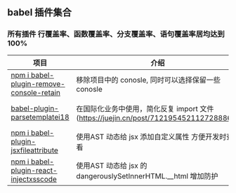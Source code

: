 ## babel 插件集合

### 所有插件 行覆盖率、函数覆盖率、分支覆盖率、语句覆盖率居均达到100%
| 项目                                                   | 介绍                                       | 使用                                       | License                                       |
| ------------------------------------------------------ | ------------------------------------------ |  ------------------------------------------ |------------------------------------------ |
| [npm i babel-plugin-remove-console-retain](https://github.com/webgzh907247189/babel-plugin/blob/master/packages/babel-plugin-remove-console-retain)                     | 移除项目中的 conosle, 同时可以选择保留一些 conosle                         |   npm i babel-plugin-remove-console-retain     | MIT     |
| [babel-plugin-parsetemplatei18](https://github.com/webgzh907247189/babel-plugin/tree/master/packages/babel-plugin-parsetemplatei18)             |  在国际化业务中使用，简化反复 import 文件 (https://juejin.cn/post/7121954521127288868)        |  npm i babel-plugin-parsetemplatei18    | MIT     |
| [npm i babel-plugin-jsxfileattribute](https://github.com/webgzh907247189/babel-plugin/blob/master/packages/babel-plugin-jsxFileAttribute)                     | 使用AST 动态给 jsx 添加自定义属性 方便开发时查看                         |   npm i babel-plugin-jsxfileattribute    | MIT     |
| [npm i babel-plugin-react-injectxsscode](https://github.com/webgzh907247189/babel-plugin/blob/master/packages/babel-plugin-react-jsxInjectXssCode)                     |  使用AST 动态给 jsx 的 dangerouslySetInnerHTML.__html 增加防护                         |   npm i babel-plugin-react-injectxsscode     | MIT     |


